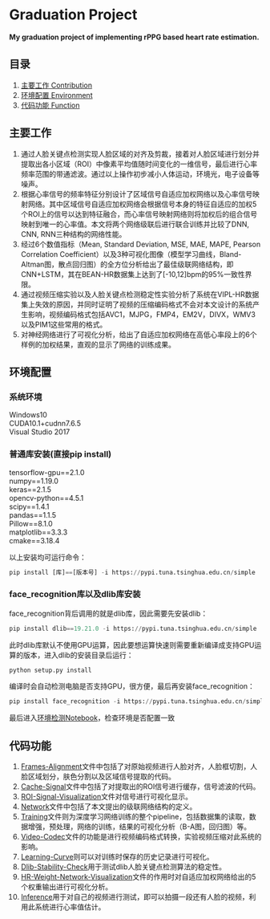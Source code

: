 # Graduation Project
**My graduation project of implementing rPPG based heart rate estimation.**

## 目录
1. [主要工作 Contribution](#主要工作)
2. [环境配置 Environment](#环境配置)
3. [代码功能 Function](#代码功能)

## 主要工作
1. 通过人脸关键点检测实现人脸区域的对齐及剪裁，接着对人脸区域进行划分并提取出各小区域（ROI）中像素平均值随时间变化的一维信号，最后进行心率频率范围的带通滤波。通过以上操作初步减小人体运动，环境光，电子设备等噪声。  
2. 根据心率信号的频率特征分别设计了区域信号自适应加权网络以及心率信号映射网络。其中区域信号自适应加权网络会根据信号本身的特征自适应的加权5个ROI上的信号以达到特征融合，而心率信号映射网络则将加权后的组合信号映射到唯一的心率值。本文将两个网络级联后进行联合训练并比较了DNN, CNN, RNN三种结构的网络性能。  
3. 经过6个数值指标（Mean, Standard Deviation, MSE, MAE, MAPE, Pearson Correlation Coefficient）以及3种可视化图像（模型学习曲线，Bland-Altman图，散点回归图）的全方位分析给出了最佳级联网络结构，即CNN+LSTM，其在BEAN-HR数据集上达到了[-10,12]bpm的95%一致性界限。  
4. 通过视频压缩实验以及人脸关键点检测稳定性实验分析了系统在VIPL-HR数据集上失效的原因，并同时证明了视频的压缩编码格式不会对本文设计的系统产生影响，视频编码格式包括AVC1，MJPG，FMP4，EM2V，DIVX，WMV3以及PIM1这些常用的格式。  
5. 对神经网络进行了可视化分析，给出了自适应加权网络在高低心率段上的6个样例的加权结果，直观的显示了网络的训练成果。  

## 环境配置
### 系统环境
Windows10  
CUDA10.1+cudnn7.6.5  
Visual Studio 2017

### 普通库安装(直接pip install)
tensorflow-gpu==2.1.0  
numpy==1.19.0  
keras==2.1.5  
opencv-python==4.5.1  
scipy==1.4.1  
pandas==1.1.5  
Pillow==8.1.0  
matplotlib==3.3.3  
cmake==3.18.4

以上安装均可运行命令：  
```python
pip install [库]==[版本号] -i https://pypi.tuna.tsinghua.edu.cn/simple
```  
### face_recognition库以及dlib库安装 
face_recognition背后调用的就是dlib库，因此需要先安装dlib：  
```python
pip install dlib==19.21.0 -i https://pypi.tuna.tsinghua.edu.cn/simple
``` 
此时dlib库默认不使用GPU运算，因此要想运算快速则需要重新编译成支持GPU运算的版本，进入dlib的安装目录后运行：  
```python
python setup.py install
```
编译时会自动检测电脑是否支持GPU，很方便，最后再安装face_recognition：  
```python
pip install face_recognition -i https://pypi.tuna.tsinghua.edu.cn/simple
```

最后进入[环境检测Notebook](Env_Test.ipynb)，检查环境是否配置一致  

## 代码功能
1. [Frames-Alignment](Frames_Alignment.py)文件中包括了对原始视频进行人脸对齐，人脸框切割，人脸区域划分，肤色分割以及区域信号提取的代码。
2. [Cache-Signal](Cache_Signal.py)文件中包括了对提取出的ROI信号进行缓存，信号滤波的代码。
3. [ROI-Signal-Visualization](ROI_Signal_Visualization.py)文件对信号进行可视化显示。
4. [Network](Network.py)文件中包括了本文提出的级联网络结构的定义。
5. [Training](Training-Demo.ipynb)文件则为深度学习网络训练的整个pipeline，包括数据集的读取，数据增强，预处理，网络的训练，结果的可视化分析（B-A图，回归图）等。
6. [Video-Codec](Video-Codec.ipynb)文件的功能是进行视频编码格式转换，实验视频压缩对此系统的影响。
7. [Learning-Curve](Learning-Curve.ipynb)则可以对训练时保存的历史记录进行可视化。
8. [Dlib-Stability-Check](Dlib-Stability-Check-Demo.ipynb)用于测试dlib人脸关键点检测算法的稳定性。
9. [HR-Weight-Network-Visualization](HR-Weight-Network-Visualization-Demo.ipynb)文件的作用时对自适应加权网络给出的5个权重输出进行可视化分析。
10. [Inference](Inference-Demo.ipynb)用于对自己的视频进行测试，即可以拍摄一段还有人脸的视频，利用此系统进行心率值估计。
